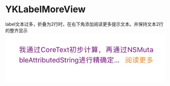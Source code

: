 # YKLabelMoreView
label文本过多，折叠为2行时，在右下角添加阅读更多提示文本。并保持文本2行的整齐显示
![image](https://github.com/wyk125/YKLabelMoreView/blob/master/folding.png?raw=true)
